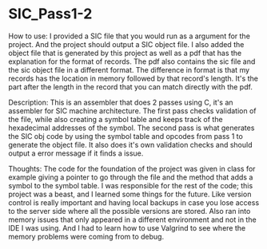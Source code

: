 # SIC_Pass1-2
How to use:
I provided a SIC file that you would run as a argument for the project. And the project should output a SIC object file. 
I also added the object file that is generated by this project as well as a pdf that has the explanation for the
format of records. The pdf also contains the sic file and the sic object file in a different format.
The difference in format is that my records has the location in memory followed by that record's length. It's the part after the length in the record
that you can match directly with the pdf.  

Description:
This is an assembler that does 2 passes using C, it's an assembler for SIC machine architecture.
The first pass checks validation of the file, while also creating a symbol table
and keeps track of the hexadecimal addresses of the symbol. The second pass is what generates the SIC obj code
by using the symbol table and opcodes from pass 1 to generate the object file. It also does it's own validation checks and should output
a error message if it finds a issue. 

Thoughts:
The code for the foundation of the project was given in class for example giving a pointer to go through the file and the method that adds a symbol to the symbol table.
I was responsible for the rest of the code; this project was a beast, and I learned some things for the future.
Like version control is really important and having local backups in case you lose access to the server side where
all the possible versions are stored. Also ran into memory issues that only appeared in a different environment and not in the IDE I 
was using. And I had to learn how to use Valgrind to see where the memory problems were coming from to debug.

